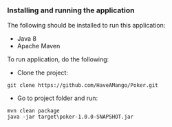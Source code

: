 ### Installing and running the application
The following should be installed to run this application:
* Java 8
* Apache Maven

To run application, do the following:
* Clone the project:
````
git clone https://github.com/HaveAMango/Poker.git
````
* Go to project folder and run:
````
mvn clean package
java -jar target\poker-1.0.0-SNAPSHOT.jar
````